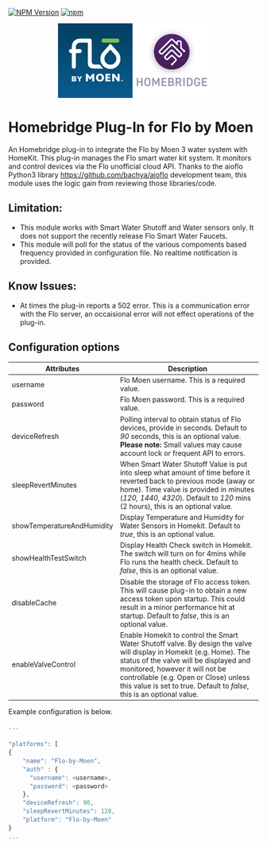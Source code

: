 [![NPM Version](https://img.shields.io/npm/v/homebridge-flobymoen.svg?style=flat-square)](https://www.npmjs.com/package/homebridge-flobymoen)
[![npm](https://img.shields.io/npm/dt/homebridge-flobymoen.svg?style=flat-square)](https://www.npmjs.com/package/homebridge-flobymoen)


<p align="center">
<img src="https://github.com/haywirecoder/homebridge-flobymoen/blob/master/images/flo-by-moen-logo.jpg" width="150">
 
<img src="https://github.com/homebridge/branding/raw/master/logos/homebridge-wordmark-logo-vertical.png" width="150">


</p>


# Homebridge Plug-In for Flo by Moen 
An Homebridge plug-in to integrate the Flo by Moen 3 water system with HomeKit. This plug-in manages the Flo smart water kit system. It monitors and control devices via the Flo unofficial cloud API. Thanks to the aioflo Python3 library https://github.com/bachya/aioflo development team, this module uses the logic gain from reviewing those libraries/code.

## Limitation:
* This module works with Smart Water Shutoff and Water sensors only. It does not support the recently release Flo Smart Water Faucets.
* This module will poll for the status of the various compoments based frequency provided in configuration file. No realtime notification is provided.

## Know Issues:
* At times the plug-in reports a 502 error. This is a communication error with the Flo server, an occaisional error will not effect operations of the plug-in.

## Configuration options

| Attributes        | Description                                                                                                              |
| ----------------- | ------------------------------------------------------------------------------------------------------------------------ |
| username              | Flo Moen username. This is a required value.                    |
| password              | Flo Moen password. This is a required value.                                                                 |
| deviceRefresh        | Polling interval to obtain status of Flo devices, provide in seconds. Default to <i>90</i> seconds, this is an optional value. <b>Please note:</b> Small values may cause account lock or frequent API to errors.                                                                    |
| sleepRevertMinutes          | When Smart Water Shutoff Value is put into sleep what amount of time before it reverted back to previous mode (away or home).  Time value is provided in minutes (<i>120, 1440, 4320</i>). Default to <i>120</i> mins (2 hours), this is an optional value.
| showTemperatureAndHumidity| Display Temperature and Humidity for Water Sensors in Homekit.   Default to <i>true</i>, this is an optional value.                                                        |
| showHealthTestSwitch | Display Health Check switch in Homekit. The switch will turn on for 4mins while Flo runs the health check.  Default to <i>false</i>, this is an optional value.        
| disableCache         | Disable the storage of Flo access token. This will cause plug-in to obtain a new access token upon startup. This could result in a minor performance hit at startup. Default to <i>false</i>, this is an optional value. |                                           
| enableValveControl         | Enable Homekit to control the Smart Water Shutoff valve. By design the valve will display in Homekit (e.g. Home). The status of the valve will be displayed and monitored, however it will not be controllable (e.g. Open or Close) unless this value is set to true. Default to <i>false</i>, this is an optional value.   |


Example configuration is below.

```javascript
...

"platforms": [
{
    "name": "Flo-by-Moen",
    "auth" : {
      "username": <username>,
      "password": <password>
    },
    "deviceRefresh": 90,
    "sleepRevertMinutes": 120,
    "platform": "Flo-by-Moen"
}
...
